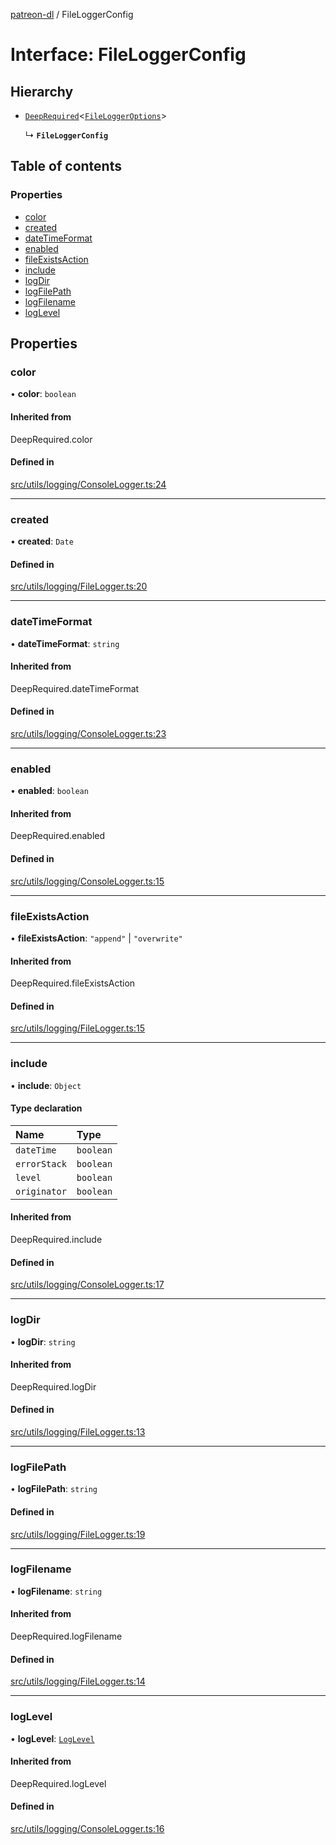 [patreon-dl](../README.md) / FileLoggerConfig

# Interface: FileLoggerConfig

## Hierarchy

- [`DeepRequired`](../README.md#deeprequired)\<[`FileLoggerOptions`](FileLoggerOptions.md)\>

  ↳ **`FileLoggerConfig`**

## Table of contents

### Properties

- [color](FileLoggerConfig.md#color)
- [created](FileLoggerConfig.md#created)
- [dateTimeFormat](FileLoggerConfig.md#datetimeformat)
- [enabled](FileLoggerConfig.md#enabled)
- [fileExistsAction](FileLoggerConfig.md#fileexistsaction)
- [include](FileLoggerConfig.md#include)
- [logDir](FileLoggerConfig.md#logdir)
- [logFilePath](FileLoggerConfig.md#logfilepath)
- [logFilename](FileLoggerConfig.md#logfilename)
- [logLevel](FileLoggerConfig.md#loglevel)

## Properties

### color

• **color**: `boolean`

#### Inherited from

DeepRequired.color

#### Defined in

[src/utils/logging/ConsoleLogger.ts:24](https://github.com/patrickkfkan/patreon-dl/blob/d381b32/src/utils/logging/ConsoleLogger.ts#L24)

___

### created

• **created**: `Date`

#### Defined in

[src/utils/logging/FileLogger.ts:20](https://github.com/patrickkfkan/patreon-dl/blob/d381b32/src/utils/logging/FileLogger.ts#L20)

___

### dateTimeFormat

• **dateTimeFormat**: `string`

#### Inherited from

DeepRequired.dateTimeFormat

#### Defined in

[src/utils/logging/ConsoleLogger.ts:23](https://github.com/patrickkfkan/patreon-dl/blob/d381b32/src/utils/logging/ConsoleLogger.ts#L23)

___

### enabled

• **enabled**: `boolean`

#### Inherited from

DeepRequired.enabled

#### Defined in

[src/utils/logging/ConsoleLogger.ts:15](https://github.com/patrickkfkan/patreon-dl/blob/d381b32/src/utils/logging/ConsoleLogger.ts#L15)

___

### fileExistsAction

• **fileExistsAction**: ``"append"`` \| ``"overwrite"``

#### Inherited from

DeepRequired.fileExistsAction

#### Defined in

[src/utils/logging/FileLogger.ts:15](https://github.com/patrickkfkan/patreon-dl/blob/d381b32/src/utils/logging/FileLogger.ts#L15)

___

### include

• **include**: `Object`

#### Type declaration

| Name | Type |
| :------ | :------ |
| `dateTime` | `boolean` |
| `errorStack` | `boolean` |
| `level` | `boolean` |
| `originator` | `boolean` |

#### Inherited from

DeepRequired.include

#### Defined in

[src/utils/logging/ConsoleLogger.ts:17](https://github.com/patrickkfkan/patreon-dl/blob/d381b32/src/utils/logging/ConsoleLogger.ts#L17)

___

### logDir

• **logDir**: `string`

#### Inherited from

DeepRequired.logDir

#### Defined in

[src/utils/logging/FileLogger.ts:13](https://github.com/patrickkfkan/patreon-dl/blob/d381b32/src/utils/logging/FileLogger.ts#L13)

___

### logFilePath

• **logFilePath**: `string`

#### Defined in

[src/utils/logging/FileLogger.ts:19](https://github.com/patrickkfkan/patreon-dl/blob/d381b32/src/utils/logging/FileLogger.ts#L19)

___

### logFilename

• **logFilename**: `string`

#### Inherited from

DeepRequired.logFilename

#### Defined in

[src/utils/logging/FileLogger.ts:14](https://github.com/patrickkfkan/patreon-dl/blob/d381b32/src/utils/logging/FileLogger.ts#L14)

___

### logLevel

• **logLevel**: [`LogLevel`](../README.md#loglevel)

#### Inherited from

DeepRequired.logLevel

#### Defined in

[src/utils/logging/ConsoleLogger.ts:16](https://github.com/patrickkfkan/patreon-dl/blob/d381b32/src/utils/logging/ConsoleLogger.ts#L16)
